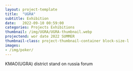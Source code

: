 ```yaml
---
layout: project-template
title:  "UGRA"
subtitle: Exhibition
date:   2022-09-10 00:59:00
categories: Projects Exhibitions
thumbnail: /img/UGRA/UGRA-thumbnail.webp
projectend: wor date 2022 SUMMER
thumbnail-class: project-thumbnail-container block-size-l
images:
- /img/poker/
---
```


KMAO(UGRA) district stand on russia forum